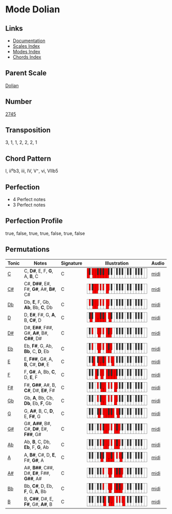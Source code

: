 # Mode Dolian

## Links

- [Documentation](README.md)
- [Scales Index](Scales.md)
- [Modes Index](Modes.md)
- [Chords Index](Chords.md)

## Parent Scale

[Dolian](ScaleDolian.md)

## Number

[2745](https://ianring.com/musictheory/scales/2745)

## Transposition

3, 1, 1, 2, 2, 2, 1

## Chord Pattern

I, ii⁰b3, iii, IV, V⁺, vi, VIIb5

## Perfection

- 4 Perfect notes
- 3 Perfect notes

## Perfection Profile

true, false, true, true, false, true, false

## Permutations

| Tonic | Notes | Signature | Illustration | Audio |
|-------|-------|-----------|--------------|-------|
| [C](ModeCNaturalDolian.md) | C, **D#**, E, F, **G**, A, **B**, C | C | ![CNaturalDolian](ModeCNaturalDolian.png) | [midi](https://github.com/edipermadi/music/blob/main/docs/ModeCNaturalDolian.mid?raw=true) |
| [C#](ModeCSharpDolian.md) | C#, **D##**, E#, F#, **G#**, A#, **B#**, C# | C | ![CSharpDolian](ModeCSharpDolian.png) | [midi](https://github.com/edipermadi/music/blob/main/docs/ModeCSharpDolian.mid?raw=true) |
| [Db](ModeDFlatDolian.md) | Db, **E**, F, Gb, **Ab**, Bb, **C**, Db | C | ![DFlatDolian](ModeDFlatDolian.png) | [midi](https://github.com/edipermadi/music/blob/main/docs/ModeDFlatDolian.mid?raw=true) |
| [D](ModeDNaturalDolian.md) | D, **E#**, F#, G, **A**, B, **C#**, D | C | ![DNaturalDolian](ModeDNaturalDolian.png) | [midi](https://github.com/edipermadi/music/blob/main/docs/ModeDNaturalDolian.mid?raw=true) |
| [D#](ModeDSharpDolian.md) | D#, **E##**, F##, G#, **A#**, B#, **C##**, D# | C | ![DSharpDolian](ModeDSharpDolian.png) | [midi](https://github.com/edipermadi/music/blob/main/docs/ModeDSharpDolian.mid?raw=true) |
| [Eb](ModeEFlatDolian.md) | Eb, **F#**, G, Ab, **Bb**, C, **D**, Eb | C | ![EFlatDolian](ModeEFlatDolian.png) | [midi](https://github.com/edipermadi/music/blob/main/docs/ModeEFlatDolian.mid?raw=true) |
| [E](ModeENaturalDolian.md) | E, **F##**, G#, A, **B**, C#, **D#**, E | C | ![ENaturalDolian](ModeENaturalDolian.png) | [midi](https://github.com/edipermadi/music/blob/main/docs/ModeENaturalDolian.mid?raw=true) |
| [F](ModeFNaturalDolian.md) | F, **G#**, A, Bb, **C**, D, **E**, F | C | ![FNaturalDolian](ModeFNaturalDolian.png) | [midi](https://github.com/edipermadi/music/blob/main/docs/ModeFNaturalDolian.mid?raw=true) |
| [F#](ModeFSharpDolian.md) | F#, **G##**, A#, B, **C#**, D#, **E#**, F# | C | ![FSharpDolian](ModeFSharpDolian.png) | [midi](https://github.com/edipermadi/music/blob/main/docs/ModeFSharpDolian.mid?raw=true) |
| [Gb](ModeGFlatDolian.md) | Gb, **A**, Bb, Cb, **Db**, Eb, **F**, Gb | C | ![GFlatDolian](ModeGFlatDolian.png) | [midi](https://github.com/edipermadi/music/blob/main/docs/ModeGFlatDolian.mid?raw=true) |
| [G](ModeGNaturalDolian.md) | G, **A#**, B, C, **D**, E, **F#**, G | C | ![GNaturalDolian](ModeGNaturalDolian.png) | [midi](https://github.com/edipermadi/music/blob/main/docs/ModeGNaturalDolian.mid?raw=true) |
| [G#](ModeGSharpDolian.md) | G#, **A##**, B#, C#, **D#**, E#, **F##**, G# | C | ![GSharpDolian](ModeGSharpDolian.png) | [midi](https://github.com/edipermadi/music/blob/main/docs/ModeGSharpDolian.mid?raw=true) |
| [Ab](ModeAFlatDolian.md) | Ab, **B**, C, Db, **Eb**, F, **G**, Ab | C | ![AFlatDolian](ModeAFlatDolian.png) | [midi](https://github.com/edipermadi/music/blob/main/docs/ModeAFlatDolian.mid?raw=true) |
| [A](ModeANaturalDolian.md) | A, **B#**, C#, D, **E**, F#, **G#**, A | C | ![ANaturalDolian](ModeANaturalDolian.png) | [midi](https://github.com/edipermadi/music/blob/main/docs/ModeANaturalDolian.mid?raw=true) |
| [A#](ModeASharpDolian.md) | A#, **B##**, C##, D#, **E#**, F##, **G##**, A# | C | ![ASharpDolian](ModeASharpDolian.png) | [midi](https://github.com/edipermadi/music/blob/main/docs/ModeASharpDolian.mid?raw=true) |
| [Bb](ModeBFlatDolian.md) | Bb, **C#**, D, Eb, **F**, G, **A**, Bb | C | ![BFlatDolian](ModeBFlatDolian.png) | [midi](https://github.com/edipermadi/music/blob/main/docs/ModeBFlatDolian.mid?raw=true) |
| [B](ModeBNaturalDolian.md) | B, **C##**, D#, E, **F#**, G#, **A#**, B | C | ![BNaturalDolian](ModeBNaturalDolian.png) | [midi](https://github.com/edipermadi/music/blob/main/docs/ModeBNaturalDolian.mid?raw=true) |

